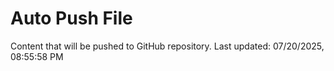 # Auto Push File

Content that will be pushed to GitHub repository.
Last updated: 07/20/2025, 08:55:58 PM